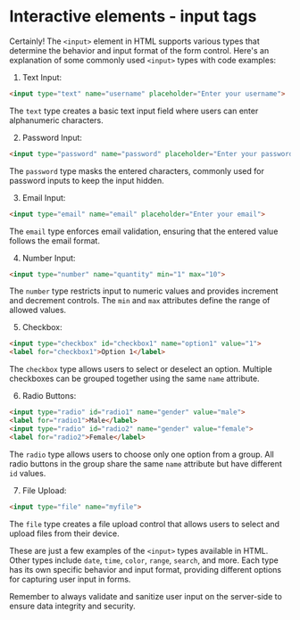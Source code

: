 # Interactive elements - input tags

Certainly! The `<input>` element in HTML supports various types that determine the behavior and input format of the form control. Here's an explanation of some commonly used `<input>` types with code examples:

1. Text Input:
```html
<input type="text" name="username" placeholder="Enter your username">
```
The `text` type creates a basic text input field where users can enter alphanumeric characters.

2. Password Input:
```html
<input type="password" name="password" placeholder="Enter your password">
```
The `password` type masks the entered characters, commonly used for password inputs to keep the input hidden.

3. Email Input:
```html
<input type="email" name="email" placeholder="Enter your email">
```
The `email` type enforces email validation, ensuring that the entered value follows the email format.

4. Number Input:
```html
<input type="number" name="quantity" min="1" max="10">
```
The `number` type restricts input to numeric values and provides increment and decrement controls. The `min` and `max` attributes define the range of allowed values.

5. Checkbox:
```html
<input type="checkbox" id="checkbox1" name="option1" value="1">
<label for="checkbox1">Option 1</label>
```
The `checkbox` type allows users to select or deselect an option. Multiple checkboxes can be grouped together using the same `name` attribute.

6. Radio Buttons:
```html
<input type="radio" id="radio1" name="gender" value="male">
<label for="radio1">Male</label>
<input type="radio" id="radio2" name="gender" value="female">
<label for="radio2">Female</label>
```
The `radio` type allows users to choose only one option from a group. All radio buttons in the group share the same `name` attribute but have different `id` values.

7. File Upload:
```html
<input type="file" name="myfile">
```
The `file` type creates a file upload control that allows users to select and upload files from their device.

These are just a few examples of the `<input>` types available in HTML. Other types include `date`, `time`, `color`, `range`, `search`, and more. Each type has its own specific behavior and input format, providing different options for capturing user input in forms.

Remember to always validate and sanitize user input on the server-side to ensure data integrity and security.